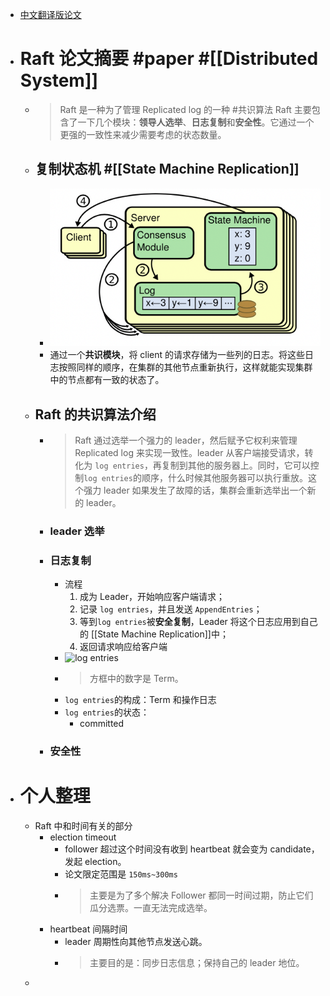 - [中文翻译版论文](https://github.com/maemual/raft-zh_cn/blob/master/raft-zh_cn.md)
- # Raft 论文摘要 #paper #[[Distributed System]]
	- > Raft 是一种为了管理 Replicated log 的一种 #共识算法 Raft 主要包含了一下几个模块：**领导人选举**、**日志复制**和**安全性**。它通过一个更强的一致性来减少需要考虑的状态数量。
	- ## 复制状态机 #[[State Machine Replication]]
		- ![image.png](../assets/image_1655709613987_0.png)
		- 通过一个**共识模块**，将 client 的请求存储为一些列的日志。将这些日志按照同样的顺序，在集群的其他节点重新执行，这样就能实现集群中的节点都有一致的状态了。
	- ## Raft 的共识算法介绍
		- > Raft 通过选举一个强力的 leader，然后赋予它权利来管理 Replicated log 来实现一致性。leader 从客户端接受请求，转化为 `log entries`，再复制到其他的服务器上。同时，它可以控制`log entries`的顺序，什么时候其他服务器可以执行重放。这个强力 leader 如果发生了故障的话，集群会重新选举出一个新的 leader。
		- ### leader 选举
		- ### 日志复制
			- 流程
			  1. 成为 Leader，开始响应客户端请求；
			  2. 记录 `log entries`，并且发送 `AppendEntries`；
			  3. 等到`log entries`被**安全复制**，Leader 将这个日志应用到自己的 [[State Machine Replication]]中；
			  4. 返回请求响应给客户端
			- ![log entries](https://github.com/maemual/raft-zh_cn/raw/master/images/raft-%E5%9B%BE6.png)
			- > 方框中的数字是 Term。
			- `log entries`的构成：Term 和操作日志
			- `log entries`的状态：
				- committed
		- ### 安全性
- # 个人整理
	- Raft 中和时间有关的部分
		- election timeout
			- follower 超过这个时间没有收到 heartbeat 就会变为 candidate，发起 election。
			- 论文限定范围是 `150ms~300ms`
			- > 主要是为了多个解决 Follower 都同一时间过期，防止它们瓜分选票。一直无法完成选举。
		- heartbeat 间隔时间
			- leader 周期性向其他节点发送心跳。
			- > 主要目的是：同步日志信息；保持自己的 leader 地位。
	-